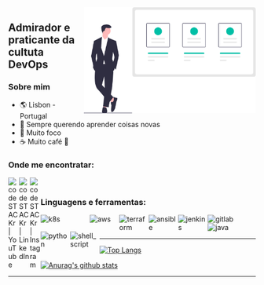 <img align="right" width="350" src="https://github.com/ivanjonatas/ivanjonatas/blob/master/imagens/logo.svg">

## Admirador e praticante da cultuta DevOps

### Sobre mim
- :earth_americas: Lisbon - Portugal
- 🌱 Sempre querendo aprender coisas novas 
- :dart: Muito foco
- :coffee: Muito café 🤣
### Onde me encontratar:


[<img align="left" alt="codeSTACKr | YouTube" width="22px" src="https://cdn.jsdelivr.net/npm/simple-icons@v3/icons/youtube.svg" />][youtube]
[<img align="left" alt="codeSTACKr | LinkedIn" width="22px" src="https://cdn.jsdelivr.net/npm/simple-icons@v3/icons/linkedin.svg" />][linkedin]
[<img align="left" alt="codeSTACKr | Instagram" width="22px" src="https://cdn.jsdelivr.net/npm/simple-icons@v3/icons/instagram.svg" />][instagram]

<br />

### Linguagens e ferramentas:
[<img align="left" alt="k8s" width="100px" src="https://miro.medium.com/max/730/0*0xAFVp2oiGROzPiX" />][k8s]

[<img align="left" alt="aws" width="60px" src="https://cdn2.downdetector.com/static/uploads/logo/aws-logo-icon-PNG-Transparent-Background_3.png" />][k8s]

[<img align="left" alt="terraform" width="60px" src="https://static-00.iconduck.com/assets.00/file-type-terraform-icon-455x512-csyun60o.png" />][k8s]

[<img align="left" alt="ansible" width="60px" src="https://e7.pngegg.com/pngimages/443/653/png-clipart-ansible-g2-technology-group-red-hat-organization-computer-software-magic-circle-miscellaneous-angle-thumbnail.png" />][k8s]

[<img align="left" alt="jenkins" width="60px" src="https://miro.medium.com/max/800/1*LOFbTP2SxXcFpM_qTsUSuw.png" />][jenkins]

[<img align="left" alt="gitlab" width="60px" src="https://cdn.worldvectorlogo.com/logos/gitlab.svg" />][gitlab]

[<img align="left" alt="java" width="90px" src="https://miro.medium.com/max/1024/1*jkOCjQlkGZjbhWdvh7LfRA.png" />][java]

[<img align="left" alt="python" width="60px" src="https://upload.wikimedia.org/wikipedia/commons/thumb/c/c3/Python-logo-notext.svg/1869px-Python-logo-notext.svg.png" />][java]

[<img align="left" alt="shell_script" width="60px" src="https://encrypted-tbn0.gstatic.com/images?q=tbn:ANd9GcS2KKbij-vaM7uwKs7w7uRV3OGczoTnecAhpg&s" />][java]

<br />
<br />

---

[![Top Langs](https://github-readme-stats.vercel.app/api/top-langs/?username=ivanjonatas)](https://github.com/ivanjonatas/github-readme-stats)

[![Anurag's github stats](https://github-readme-stats.vercel.app/api?username=ivanjonatas&show_icons=true&theme=vue-dark)](https://github.com/ivanjonatas/github-readme-stats)

<!-- 
  percentual por tecnologia
 -->

<!-- 
  CI/CD
  gitlab CI
  git
  jenkins
  docker
  Kubernetes
  java
  maven  
 -->
<!-- 
<br />
<br /> -->

---
<!-- <details>
  <summary>:zap: Github Stats</summary>

  [![Anurag's github stats](https://github-readme-stats.vercel.app/api?username=ivanjonatas&show_icons=true&layout=defaul)](https://github.com/ivanjonatas/github-readme-stats)



  <!-- <img align="left" alt="codeSTACKr's Github Stats" src="https://github-readme-stats.codestackr.vercel.app/api?username=codeSTACKr&show_icons=true&hide_border=true" /> -->

<!-- ---
</details> --> 

[youtube]: https://www.youtube.com/channel/UCfWNBu2eAbCkFP0QYpDIjmg
[instagram]: https://www.instagram.com/ivan.jonatas/
[linkedin]: https://www.linkedin.com/in/ivan-jonatas-b97a72119
[jenkins]: https://www.jenkins.io/doc/
[gitlab]: https://docs.gitlab.com/
[docker]: https://docs.docker.com/
[k8s]: https://kubernetes.io/pt/docs/home/
[elk]: https://www.elastic.co/guide/index.html
[maven]: https://maven.apache.org/guides/index.html
[java]: https://docs.oracle.com/en/java/
[aws]: https://aws.amazon.com/pt/

